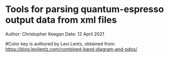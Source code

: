 Tools for parsing quantum-espresso output data from xml files
=============================================================

Author: Christopher Keegan
Date: 12 April 2021


#Color key is authored by Levi Lentz, obtained from:
https://blog.levilentz.com/combined-band-diagram-and-pdos/




